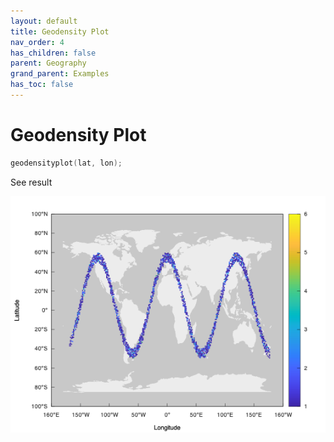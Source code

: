 ```yaml
---
layout: default
title: Geodensity Plot
nav_order: 4
has_children: false
parent: Geography
grand_parent: Examples
has_toc: false
---
```

# Geodensity Plot

```cpp
geodensityplot(lat, lon);
```


See result

[![example_geodensityplot_1](geodensityplot/geodensityplot_1.png)](https://github.com/alandefreitas/matplotplusplus/blob/master/examples/geography/geodensityplot/geodensityplot_1.cpp)





<!-- Generated with mdsplit: https://github.com/alandefreitas/mdsplit -->
